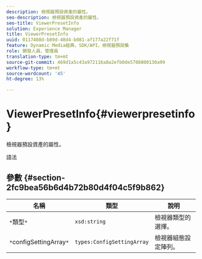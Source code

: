 ```yaml
---
description: 檢視器預設資產的屬性。
seo-description: 檢視器預設資產的屬性。
seo-title: ViewerPresetInfo
solution: Experience Manager
title: ViewerPresetInfo
uuid: 0117488d-b89d-48d4-b081-af177a22f71f
feature: Dynamic Media經典，SDK/API，檢視器預設集
role: 開發人員、管理員
translation-type: tm+mt
source-git-commit: 469d1a5c43a972116a8a2efb0de5708800130a99
workflow-type: tm+mt
source-wordcount: '45'
ht-degree: 13%

---
```



# ViewerPresetInfo{#viewerpresetinfo}

檢視器預設資產的屬性。

語法

## 參數 {#section-2fc9bea56b6d4b72b80d4f04c5f9b862}

| 名稱 | 類型 | 說明 |
|---|---|---|
| `*`類型`*` | `xsd:string` | 檢視器類型的選擇。 |
| `*`configSettingArray`*` | `types:ConfigSettingArray` | 檢視器組態設定陣列。 |

